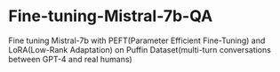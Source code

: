 # Fine-tuning-Mistral-7b-QA
Fine tuning Mistral-7b with PEFT(Parameter Efficient Fine-Tuning) and LoRA(Low-Rank Adaptation) on Puffin Dataset(multi-turn conversations between GPT-4 and real humans)
